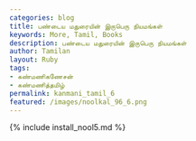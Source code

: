 ```yaml
---
categories: blog
title: பண்டைய மதுரையின் இருபெரு நியமங்கள்
keywords: More, Tamil, Books
description: பண்டைய மதுரையின் இருபெரு நியமங்கள்
author: Tamilan
layout: Ruby
tags:
- கண்மணிகணேசன்
- கண்மணித்தமிழ்
permalink: kanmani_tamil_6
featured: /images/noolkal_96_6.png
---
```

{% include install_nool5.md %}

